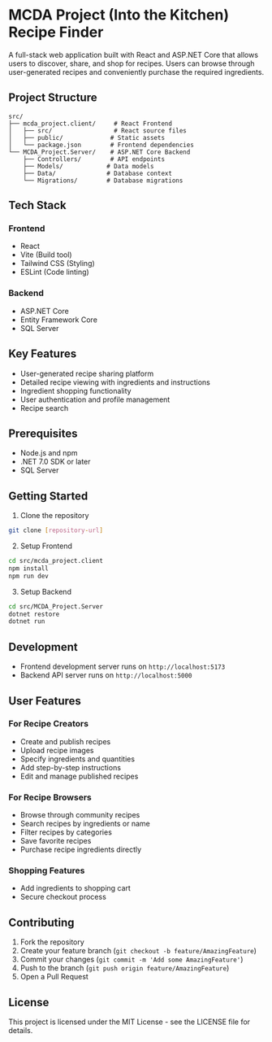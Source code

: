 # MCDA Project (Into the Kitchen) Recipe Finder

A full-stack web application built with React and ASP.NET Core that allows users to discover, share, and shop for recipes. Users can browse through user-generated recipes and conveniently purchase the required ingredients.

## Project Structure

```
src/
├── mcda_project.client/     # React Frontend
│   ├── src/                 # React source files
│   ├── public/             # Static assets
│   └── package.json        # Frontend dependencies
└── MCDA_Project.Server/    # ASP.NET Core Backend
    ├── Controllers/        # API endpoints
    ├── Models/            # Data models
    ├── Data/              # Database context
    └── Migrations/        # Database migrations
```

## Tech Stack

### Frontend
- React
- Vite (Build tool)
- Tailwind CSS (Styling)
- ESLint (Code linting)

### Backend
- ASP.NET Core
- Entity Framework Core
- SQL Server

## Key Features

- User-generated recipe sharing platform
- Detailed recipe viewing with ingredients and instructions
- Ingredient shopping functionality
- User authentication and profile management
- Recipe search

## Prerequisites

- Node.js and npm
- .NET 7.0 SDK or later
- SQL Server

## Getting Started

1. Clone the repository
```bash
git clone [repository-url]
```

2. Setup Frontend
```bash
cd src/mcda_project.client
npm install
npm run dev
```

3. Setup Backend
```bash
cd src/MCDA_Project.Server
dotnet restore
dotnet run
```

## Development

- Frontend development server runs on `http://localhost:5173`
- Backend API server runs on `http://localhost:5000`

## User Features

### For Recipe Creators
- Create and publish recipes
- Upload recipe images
- Specify ingredients and quantities
- Add step-by-step instructions
- Edit and manage published recipes

### For Recipe Browsers
- Browse through community recipes
- Search recipes by ingredients or name
- Filter recipes by categories
- Save favorite recipes
- Purchase recipe ingredients directly

### Shopping Features
- Add ingredients to shopping cart
- Secure checkout process

## Contributing

1. Fork the repository
2. Create your feature branch (`git checkout -b feature/AmazingFeature`)
3. Commit your changes (`git commit -m 'Add some AmazingFeature'`)
4. Push to the branch (`git push origin feature/AmazingFeature`)
5. Open a Pull Request

## License

This project is licensed under the MIT License - see the LICENSE file for details.
